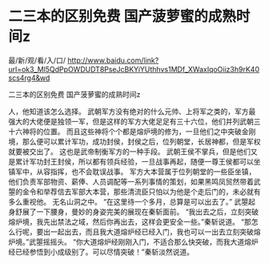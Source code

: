 # 二三本的区别免费 国产菠萝蜜的成熟时间z

最/新/观/看/入/口/ http://www.baidu.com/link?url=ok3_Ml5QdPpOWDUDT8PseJcBKYiYUthhvs1MDf_XWaxIqoOiiz3h9rK40scs4rg4&wd

二三本的区别免费 国产菠萝蜜的成熟时间z
   
  人，他知道该怎么选择。
    武朝军方没有绝对的什么元帅、上将军之类的，军方最强大的大佬便是独领一军，但是这样的军方大佬足足有三十六位，他们并列武朝三十六神将的位置。
    而且这些神将个个都是熔炉境的修为，一旦他们之中突破金刚境，那么便可以累计军功，成功封侯，封侯之后，位列朝堂，长居神都，但是军权就要被交出了。
    这也是武帝制衡军方的一种手段。
    武朝王侯不掌兵，但是他们又是累计军功封王封侯，所以都有领兵经验，一旦战事再起，随便一尊王侯都可以坐镇军中，从容指挥，也不会耽误战事。
    军方大本营属于位列朝堂的一些臣坐镇，他们负责军部物资、薪俸、人员调配等一系列事情的策划，如果黑鸣凤贸然带着武曌的金令和举荐信去军部大本营，那些清流臣只怕以为他是个走后门的，未必就有多么重视他。
    无名山洞之中。
    “在这里待一个多月，总算是可以出去了。”
    武曌起身舒展了一下腰身，曼妙的身姿完美的展现在秦斩面前。
    “我出去之后，立刻突破熔炉境，我先出禁法之域，然后你再出去，这样会更安全一些。”秦斩说道。
    “那怎么行呢，要出一起出去，而且我大道熔炉经已经入门，我也可以一出去立刻突破熔炉境。”武曌摇摇头。
    “你大道熔炉经刚刚入门，不适合那么快突破，而我大道熔炉经已经参悟到小成级别了。可以尽情突破！”秦斩淡然说道。
